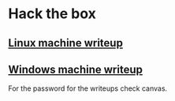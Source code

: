 # Hack the box

## [Linux machine writeup](http://www.merlijnvermeer.nl/writeups/merlijnvermeerhtblinux.pdf)

## [Windows machine writeup](http://www.merlijnvermeer.nl/writeups/merlijnvermeerhtbwindows.pdf)

For the password for the writeups check canvas.
